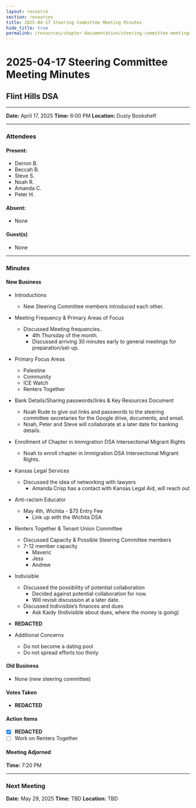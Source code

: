 ```yaml
---
layout: resource
section: resources
title: 2025-04-17 Steering Committee Meeting Minutes
hide_title: true
permalink: /resources/chapter-documentation/steering-committee-meetings/files/2024-04-17-steering-committee-meeting/
---
```


# 2025-04-17 Steering Committee Meeting Minutes

## Flint Hills DSA

***


**Date:** April 17, 2025
**Time:** 6:00 PM
**Location:** Dusty Bookshefl

***

### Attendees

#### Present:

- Derron B.
- Beccah B.
- Steve S.
- Noah R.
- Amanda C.
- Peter H.
  
#### Absent:

- None

#### Guest(s)

- None
***

### Minutes

#### New Business

- Introductions
  - New Steering Committee members introduced each other.
- Meeting Frequency & Primary Areas of Focus
  - Discussed Meeting frequencies..
    - 4th Thursday of the month.
    - Discussed arriving 30 minutes early to general meetings for preparation/set-up.
- Primary Focus Areas
  - Palestine
  - Community
  -  ICE Watch
  - Renters Together 
- Bank Details/Sharing passwords/links & Key Resources Document
  - Noah Rude to give out links and passwords to the steering committee secretaries for the Google drive, documents, and email.
  - Noah, Peter and Steve will collaborate at a later date for banking details.
- Enrollment of Chapter in Immigration DSA Intersectional Migrant Rights
  - Noah to enroll chapter in Immigration DSA Intersectional Migrant Rights.
- Kansas Legal Services
  - Discussed the idea of networking with lawyers
    - Amanda Crisp has a contact with Kansas Legal Aid, will reach out
- Anti-racism Educator
  - May 4th, Wichita - $75 Entry Fee
    - Link up with the Wichita DSA
- Renters Together & Tenant Union Committee
  - Discussed Capacity & Possible Steering Committee members
  - 7-12 member capacity
    - Maveric
    - Jess
    - Andrew
 
- Indivisible
  - Discussed the possibility of potential collaboration
    - Decided against potential collaboration for now.
    - Will revisit discussion at a later date.
  - Discussed Indivisible’s finances and dues
    - Ask Kaidy (Indivisible about dues, where the money is going)
- **REDACTED**
- Additional Concerns
  - Do not become a dating pool
  - Do not spread efforts too thinly


#### Old Business

- None (new steering committee)

#### Votes Taken

- **REDACTED**
 
#### Action Items

- [x] **REDACTED**
- [ ] Work on Renters Together

#### Meeting Adjorned

**Time:** 7:20 PM

***

### Next Meeting

**Date:** May 29, 2025
**Time:** TBD
**Location:** TBD


